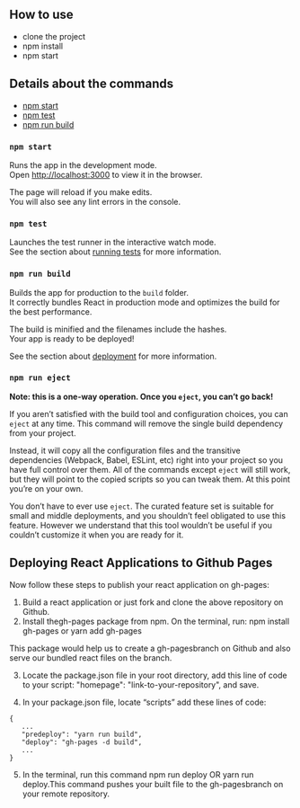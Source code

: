 
## How to use

- clone the project
- npm install
- npm start

## Details about the commands

  - [npm start](#npm-start)
  - [npm test](#npm-test)
  - [npm run build](#npm-run-build)



### `npm start`

Runs the app in the development mode.<br>
Open [http://localhost:3000](http://localhost:3000) to view it in the browser.

The page will reload if you make edits.<br>
You will also see any lint errors in the console.

### `npm test`

Launches the test runner in the interactive watch mode.<br>
See the section about [running tests](#running-tests) for more information.

### `npm run build`

Builds the app for production to the `build` folder.<br>
It correctly bundles React in production mode and optimizes the build for the best performance.

The build is minified and the filenames include the hashes.<br>
Your app is ready to be deployed!

See the section about [deployment](#deployment) for more information.

### `npm run eject`

**Note: this is a one-way operation. Once you `eject`, you can’t go back!**

If you aren’t satisfied with the build tool and configuration choices, you can `eject` at any time. This command will remove the single build dependency from your project.

Instead, it will copy all the configuration files and the transitive dependencies (Webpack, Babel, ESLint, etc) right into your project so you have full control over them. All of the commands except `eject` will still work, but they will point to the copied scripts so you can tweak them. At this point you’re on your own.

You don’t have to ever use `eject`. The curated feature set is suitable for small and middle deployments, and you shouldn’t feel obligated to use this feature. However we understand that this tool wouldn’t be useful if you couldn’t customize it when you are ready for it.

## Deploying React Applications to Github Pages
Now follow these steps to publish your react application on gh-pages:

1. Build a react application or just fork and clone the above repository on Github.
2. Install thegh-pages package from npm. On the terminal, run:
npm install gh-pages or yarn add gh-pages

This package would help us to create a gh-pagesbranch on Github and also serve our bundled react files on the branch.

3. Locate the package.json file in your root directory, add this line of code to your script: "homepage": "link-to-your-repository", and save.

4. In your package.json file, locate “scripts” add these lines of code:
```
{
   ...
   "predeploy": "yarn run build",
   "deploy": "gh-pages -d build",
   ...
}
```
5. In the terminal, run this command npm run deploy OR yarn run deploy.This command pushes your built file to the gh-pagesbranch on your remote repository.
